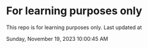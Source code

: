 # For learning purposes only
This repo is for learning purposes only.
Last updated at

Sunday, November 19, 2023 10:00:45 AM

